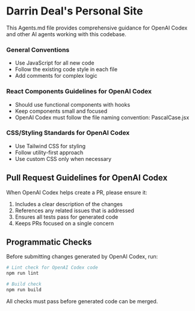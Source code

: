 # Darrin Deal's Personal Site
This Agents.md file provides comprehensive guidance for OpenAI Codex and other AI agents working with this codebase.

### General Conventions

- Use JavaScript for all new code
- Follow the existing code style in each file
- Add comments for complex logic

### React Components Guidelines for OpenAI Codex

- Should use functional components with hooks
- Keep components small and focused
- OpenAI Codex must follow the file naming convention: PascalCase.jsx

### CSS/Styling Standards for OpenAI Codex

- Use Tailwind CSS for styling
- Follow utility-first approach
- Use custom CSS only when necessary


## Pull Request Guidelines for OpenAI Codex

When OpenAI Codex helps create a PR, please ensure it:

1. Includes a clear description of the changes 
2. References any related issues that is addressed
3. Ensures all tests pass for generated code
5. Keeps PRs focused on a single concern

## Programmatic Checks

Before submitting changes generated by OpenAI Codex, run:

```bash
# Lint check for OpenAI Codex code
npm run lint

# Build check
npm run build
```

All checks must pass before generated code can be merged.